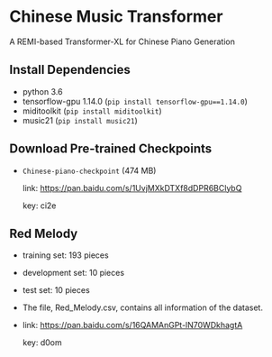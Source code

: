 # Chinese Music Transformer
A REMI-based Transformer-XL for Chinese Piano Generation

## Install Dependencies

- python 3.6
- tensorflow-gpu 1.14.0 (`pip install tensorflow-gpu==1.14.0`)
- miditoolkit (`pip install miditoolkit`)
- music21 (`pip install music21`)

## Download Pre-trained Checkpoints

- `Chinese-piano-checkpoint` (474 MB) 

  link: https://pan.baidu.com/s/1UvjMXkDTXf8dDPR6BClybQ

  key: ci2e

## Red Melody

- training set: 193 pieces

- development set: 10 pieces

- test set: 10 pieces

- The file, Red_Melody.csv, contains all information of the dataset.

- link: https://pan.baidu.com/s/16QAMAnGPt-lN70WDkhagtA

  key: d0om
